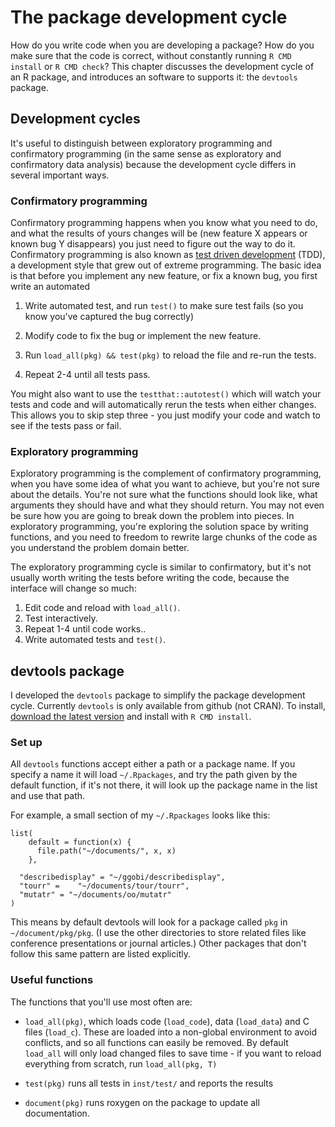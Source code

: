 # The package development cycle

How do you write code when you are developing a package? How do you make sure that the code is correct, without constantly running `R CMD install` or `R CMD check`? This chapter discusses the development cycle of an R package, and introduces an software to supports it: the `devtools` package.

## Development cycles

It's useful to distinguish between exploratory programming and confirmatory programming (in the same sense as exploratory and confirmatory data analysis) because the development cycle differs in several important ways.

### Confirmatory programming

Confirmatory programming happens when you know what you need to do, and what the results of yours changes will be (new feature X appears or known bug Y disappears) you just need to figure out the way to do it. Confirmatory programming is also known as [test driven development][tdd] (TDD), a development style that grew out of extreme programming. The basic idea is that before you implement any new feature, or fix a known bug, you first write an automated

1. Write automated test, and run `test()` to make sure test fails (so you know
   you've captured the bug correctly)

2. Modify code to fix the bug or implement the new feature.

3. Run `load_all(pkg) && test(pkg)` to reload the file and re-run the tests.

4. Repeat 2-4 until all tests pass.

You might also want to use the `testthat::autotest()` which will watch your tests and code and will automatically rerun the tests when either changes. This allows you to skip step three - you just modify your code and watch to see if the tests pass or fail.

### Exploratory programming

Exploratory programming is the complement of confirmatory programming, when you have some idea of what you want to achieve, but you're not sure about the details. You're not sure what the functions should look like, what arguments they should have and what they should return. You may not even be sure how you are going to break down the problem into pieces. In exploratory programming, you're exploring the solution space by writing functions, and you need to freedom to rewrite large chunks of the code as you understand the problem domain better.

The exploratory programming cycle is similar to confirmatory, but it's not usually worth writing the tests before writing the code, because the interface will change so much:

1. Edit code and reload with `load_all()`.
2. Test interactively.
3. Repeat 1-4 until code works..
4. Write automated tests and `test()`.

## devtools package

I developed the `devtools` package to simplify the package development cycle. Currently `devtools` is only available from github (not CRAN). To install, [download the latest version][devtools-down] and install with `R CMD install`.

### Set up

All `devtools` functions accept either a path or a package name. If you specify a name it will load `~/.Rpackages`, and try the path given by the default function, if it's not there, it will look up the package name in the list and use that path.  

For example, a small section of my `~/.Rpackages` looks like this:

    list(
        default = function(x) {
          file.path("~/documents/", x, x)
        }, 

      "describedisplay" = "~/ggobi/describedisplay",
      "tourr" =    "~/documents/tour/tourr", 
      "mutatr" = "~/documents/oo/mutatr"
    )

This means by default devtools will look for a package called `pkg` in `~/document/pkg/pkg`. (I use the other directories to store related files like conference presentations or journal articles.) Other packages that don't follow this same pattern are listed explicitly.

### Useful functions

The functions that you'll use most often are:

* `load_all(pkg)`, which loads code (`load_code`), data (`load_data`) and C
  files (`load_c`). These are loaded into a non-global environment to avoid
  conflicts, and so all functions can easily be removed. By default `load_all`
  will only load changed files to save time - if you want to reload everything
  from scratch, run `load_all(pkg, T)`

* `test(pkg)` runs all tests in `inst/test/` and reports the results


* `document(pkg)` runs roxygen on the package to update all documentation. 

[devtools-down]:https://github.com/hadley/devtools/tarball/master
[tdd]:http://en.wikipedia.org/wiki/Test-driven_development
